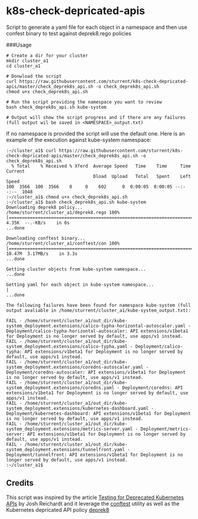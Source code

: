 # k8s-check-depricated-apis
Script to generate a yaml file for each object in a namespace and then use confest binary to test against deprek8.rego policies

###Usage
```
# Create a dir for your cluster
mkdir cluster_a1
cd cluster_a1

# Donwload the script
curl https://raw.githubusercontent.com/sturrent/k8s-check-depricated-apis/master/check_deprek8s_api.sh -o check_deprek8s_api.sh
chmod u+x check_deprek8s_api.sh

# Run the script providing the namespace you want to review
bash check_deprek8s_api.sh kube-system

# Output will show the script progress and if there are any failures (full output wil be saved in <NAMESPACE>_output.txt)
```

If no namespace is provided the script will use the default one.
Here is an example of the execution against kube-system namespace:
```
:~/cluster_a1$ curl https://raw.githubusercontent.com/sturrent/k8s-check-depricated-apis/master/check_deprek8s_api.sh -o check_deprek8s_api.sh
  % Total    % Received % Xferd  Average Speed   Time    Time     Time  Current
                                 Dload  Upload   Total   Spent    Left  Speed
100  3566  100  3566    0     0    602      0  0:00:05  0:00:05 --:--:--  1048
:~/cluster_a1$ chmod u+x check_deprek8s_api.sh
:~/cluster_a1$ bash check_deprek8s_api.sh kube-system
Downloading deprek8 policy...
/home/sturrent/cluster_a1/deprek8.rego 100%[=========================================================================>]   4.35K  --.-KB/s    in 0s
...done

Downloading conftest binary...
/home/sturrent/cluster_a1/conftest/con 100%[=========================================================================>]  10.47M  3.17MB/s    in 3.3s
...done

Getting cluster objects from kube-system namespace...
...done

Getting yaml for each object in kube-system namespace...
|
...done

The fallowing failures have been found for namespace kube-system (full output avaliable in /home/sturrent/cluster_a1/kube-system_output.txt):

FAIL - /home/sturrent/cluster_a1/out_dir/kube-system_deployment.extensions/calico-typha-horizontal-autoscaler.yaml - Deployment/calico-typha-horizontal-autoscaler: API extensions/v1beta1 for Deployment is no longer served by default, use apps/v1 instead.
FAIL - /home/sturrent/cluster_a1/out_dir/kube-system_deployment.extensions/calico-typha.yaml - Deployment/calico-typha: API extensions/v1beta1 for Deployment is no longer served by default, use apps/v1 instead.
FAIL - /home/sturrent/cluster_a1/out_dir/kube-system_deployment.extensions/coredns-autoscaler.yaml - Deployment/coredns-autoscaler: API extensions/v1beta1 for Deployment is no longer served by default, use apps/v1 instead.
FAIL - /home/sturrent/cluster_a1/out_dir/kube-system_deployment.extensions/coredns.yaml - Deployment/coredns: API extensions/v1beta1 for Deployment is no longer served by default, use apps/v1 instead.
FAIL - /home/sturrent/cluster_a1/out_dir/kube-system_deployment.extensions/kubernetes-dashboard.yaml - Deployment/kubernetes-dashboard: API extensions/v1beta1 for Deployment is no longer served by default, use apps/v1 instead.
FAIL - /home/sturrent/cluster_a1/out_dir/kube-system_deployment.extensions/metrics-server.yaml - Deployment/metrics-server: API extensions/v1beta1 for Deployment is no longer served by default, use apps/v1 instead.
FAIL - /home/sturrent/cluster_a1/out_dir/kube-system_deployment.extensions/tunnelfront.yaml - Deployment/tunnelfront: API extensions/v1beta1 for Deployment is no longer served by default, use apps/v1 instead.
:~/cluster_a1$
```

## Credits
This script was inspired by the article [Testing for Deprecated Kubernetes APIs](https://thepracticalsysadmin.com/testing-for-deprecated-kubernetes-apis/) by Josh Reichardt and it leverage the [conftest](https://github.com/instrumenta/conftest) utility as well as the Kubernetes depricated API policy [deprek8](https://github.com/naquada/deprek8)